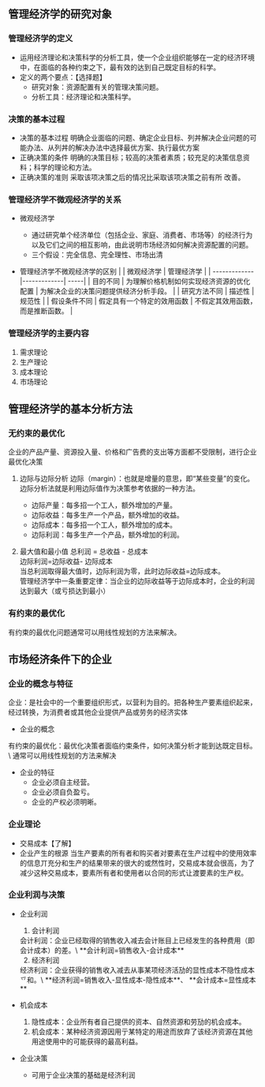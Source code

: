 ## 管理经济学的研究对象

###  管理经济学的定义
-  运用经济理论和决策科学的分析工具，使一个企业组织能够在一定的经济环境中，在面临的各种约束之下，最有效的达到自己既定目标的科学。
-  定义的两个要点：【选择题】
    -   研究对象：资源配置有关的<Red>管理决策问题</Red>。
    -   分析工具：<Red>经济理论和决策科学</Red>。
    
###  决策的基本过程
-   决策的基本过程
<Tip>明确企业面临的问题、确定企业目标、列丼解决企业问题的可能办法、从列丼的解决办法中选择最优方案、执行最优方案</Tip>
-   正确决策的条件
</Tip>明确的决策目标；较高的决策者素质；较充足的决策信息资料；科学的理论和方法。</Tip>
-   正确决策的准则
<Tip>采取该项决策之后的情况比采取该项决策之前有所 <Red>改善</Red>。</Tip>

###  管理经济学不微观经济学的关系
-   微观经济学
    -   通过研究单个经济单位（包括企业、家庭、消费者、市场等）的经济行为以及它们之间的相互影响，由此说明<Red>市场经济如何解决资源配置</Red>的问题。
    -   三个假设：完全信息、完全理性、市场出清

-   管理经济学不微观经济学的<Red>区别</Red>
    |         | 微观经济学    | 管理经济学  |
    | ------------- |-------------| -----|
    | <Red>目的不同</Red>     | 为理解价格机制如何实现经济资源的优化配置 | 为解决企业的决策问题提供经济分析手段。 |
    | <Red>研究方法不同</Red>     | <Red>描述性</Red> | <Red>规范性</Red> |
    | <Red>假设条件不同</Red> | 假定具有一个特定的效用函数     |    不假定其效用函数，而是推断函数。 |


###  管理经济学的主要内容
1.   需求理论
1.   生产理论
1.   成本理论
1.   市场理论

## 管理经济学的基本分析方法


###  无约束的最优化

<Tip>企业的产品产量、资源投入量、价格和广告费的支出等方面都<Red>不受</Red>限制，进行企业最优化决策</Tip>

1.  边际与边际分析
    <Tip><Red>边际（margin）</Red>：也就是增量的意思，即“某些变量”的变化。边际分析法就是利用边际值作为决策参考依据的一种方法。</Tip>

    -   边际产量：每多招一个工人，额外增加的产量。
    -   边际收益：每多生产一个产品，额外增加的收益。
    -   边际成本：每多招一个工人，额外增加的成本。
    -   边际利润：每多生产一个产品，额外增加的利润。

2.  最大值和最小值
    <Tip>
        总利润 = 总收益 - 总成本 <br />
        边际利润=边际收益- 边际成本 <br />
        当总利润取得最大值时，边际利润为零，此时<Red>边际收益=边际成本</Red>。<br />
        管理经济学中一条重要定律：当企业的<Red>边际收益等于边际成本时，企业的利润达到最大</Red>（或亏损达到最小）
    </Tip>

###  有约束的最优化
<Tip>有约束的最优化问题通常可以用<Red>线性规划</Red>的方法来解决。</Tip>

## 市场经济条件下的企业

### 企业的概念与特征

<Tip>企业：是社会中的一个重要组织形式，以<Red>营利</Red>为目的。把各种生产要素组织起来，经过转换，为消费者或其他企业提供产品或劳务的<Red>经济实体</Red></Tip>

-   企业的概念
<Tip>
有约束的最优化：最优化决策者面临约束条件，如何决策分析才能到达既定目标。\
通常可以用<Red>线性规划</Red>的方法来解决
</Tip>

-   企业的特征
    -   企业必须<Red>自主经营</Red>。
    -   企业必须<Red>自负盈亏</Red>。
    -   企业的<Red>产权必须明晰</Red>。

### 企业理论
-   交易成本【了解】
-   企业产生的根源
<Tip>当生产要素的所有者和购买者对要素在生产过程中的使用效率的信息丌充分和生产的结果带来的很大的或然性时，交易成本就会很高，为了减少这种交易成本，<Red>要素所有者和使用者</Red>以合同的形式让渡要素的生产权。</Tip>

### 企业利润与决策

-   企业利润

    1.   会计利润    
    <Tip>
    会计利润：企业已经取得的销售收入减去会计账目上已经发生的各种费用（即会计成本）的差。\
    **会计利润=销售收入-会计成本**
    </Tip>

    2.   经济利润
    <Tip>
    经济利润：企业获得的销售收入减去从事某项经济活劢的显性成本不隐性成本乊和。\
    **经济利润=销售收入-显性成本-隐性成本**、
    **会计成本=显性成本**
    </Tip>

-   机会成本
    1.  隐性成本：企业所有者自己提供的资本、自然资源和劳劢的<Red>机会成本</Red>。
    2.  机会成本：某种经济资源因用亍某特定的用途而放弃了该经济资源在其他用途使用中的可能获得的最高利益。

-   企业决策
    -   可用亍企业决策的基础是<Red>经济利润</Red>
